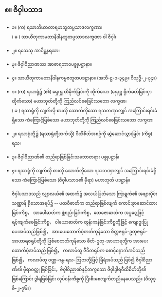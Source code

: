 ## ၈။ ဇိဝှါပသာဒ

- ၁။ (က) ရသာဘိဃာတာရဟဘူတပ္ပသာဒလက္ခဏာ၊ <br>( ခ ) သာယိတုကာမတာနိဒါနဘူတပ္ပသာဒလက္ခဏာ ဝါ ဇိဝှါ၊
- ၂။ ရသေသု အာဝိဥ္ဆနရသာ၊
- ၃။ ဇိဝှါဝိညာဏဿ အာဓာရဘာ၀ပစ္စုပဋ္ဌာနာ။
- ၄။ သာယိတုကာမတာနိဒါနကမ္မဇဘူတပဒဋ္ဌာနာ။ (အဘိ-ဋ္ဌ-၁-၃၄၉။ ဝိသုဒ္ဓိ-၂-၇၄။)
- ၁။ (က) ရသာရုံ၌ (၏) ရှေးရှူ ထိခိုက်ခြင်းကို ထိုက်သော (ရှေးရှူ ရိုက်ခတ်ခြင်းငှာ ထိုက်သော)
မဟာဘုတ်တို့ကို ကြည်လင်စေခြင်းသဘော လက္ခဏ၊ <br>( ခ ) ရသာရုံကို လျက်လို စားလို သောက်လိုသော ရသတဏှာလျှင် အကြောင်းရင်းခံရှိသော
ကံကြောင့်ဖြစ်သော မဟာဘုတ်တို့ကို ကြည်လင်စေခြင်းသဘော လက္ခဏ၊
- ၂။ ရသာရုံတို့၌ (ရသာရုံတို့ဘက်သို့) ဝီထိစိတ်အစဉ်ကို ဆွဲဆောင်သွားခြင်း (ကိစ္စ) ရသ၊
- ၃။ ဇိဝှါဝိညာဏ်၏ တည်ရာဖြစ်ခြင်းသဘောတရား ပစ္စုပဋ္ဌာန်၊
- ၄။ ရသာရုံကို လျက်လို စားလို သောက်လိုသော ရသတဏှာလျှင် အကြောင်းရင်းခံရှိသော
ကံကြောင့်ဖြစ်သော (ဇိဝှါပသာဒ၏ မှီရာ) မဟာဘုတ် ပဒဋ္ဌာန်။

    ဇိဝှါပသာဒသည် လျှာလယ်၏ အထက်၌ အလယ်ပြတ်သော ကြာရွက်၏ အဖျားပိုင်းသဏ္ဌာန် ရှိသောအရပ်၌ -- ပထဝီဓာတ်က တည်ရာဖြစ်လျက် ကောင်းစွာဆောင်ထားခြင်းကိစ္စ， အာပေါဓာတ်က ဖွဲ့စည်းခြင်းကိစ္စ，တေဇောဓာတ်က အပူငွေ့ဖြင့် ရင့်ကျက်စေခြင်းကိစ္စ， ဝါယောဓာတ်က တွန်းကန်ခြင်းကိစ္စတို့ဖြင့် ကျေးဇူးပြုပေးအပ်သည်ဖြစ်၍， အားပေးထောက်ပံ့တတ်ကုန်သော စိတ္တဇရုပ်-ဥတုဇရုပ်-အာဟာရဇရုပ်တို့ကို ဖြစ်စေတတ်ကုန်သော စိတ်-ဥတု-အာဟာရတို့က အားပေးထောက်ပံ့အပ်သည် ဖြစ်၍， ကလာပ်တူ ဇီဝိတရုပ်က စောင့်ရှောက်အပ်သည်ဖြစ်၍， ကလာပ်တူ ဝဏ္ဏ-ဂန္ဓ-ရသ-ဩဇာတို့ဖြင့် ခြံရံအပ်သည် ဖြစ်၍ ဇိဝှါဝိညာဏ်၏ မှီရာဝတ္ထု ဖြစ်ခြင်း，ဇိဝှါဝိညာဏ်နှင့်တကွသော ဇိဝှါဒွါရဝီထိစိတ်တို့၏ ဖြစ်ကြောင်း ဒွါရဖြစ်ခြင်း လုပ်ငန်းကိစ္စကို ပြီးစီးစေလျက်တည်နေပေသည်။ (ဝိသုဒ္ဓိ-၂-၇၆။)
